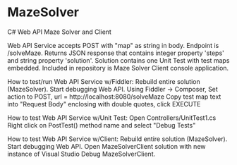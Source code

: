 # MazeSolver

C# Web API Maze Solver and Client

Web API Service accepts POST with "map" as string in body. Endpoint is /solveMaze. Returns JSON response that contains integer property 'steps' and string property 'solution'. Solution contains one Unit Test with test maps embedded. Included in repository is Maze Solver Client console application.

How to test/run Web API Service w/Fiddler: Rebuild entire solution (MazeSolver). Start debugging Web API. Using Fiddler -> Composer, Set action to POST, url = http://localhost:8080/solveMaze Copy test map text into "Request Body" enclosing with double quotes, click EXECUTE

How to test Web API Service w/Unit Test: Open Controllers/UnitTest1.cs Right click on PostTest() method name and select "Debug Tests"

How to test Web API Service w/Client: Rebuild entire solution (MazeSolver). Start debugging Web API. Open MazeSolverClient solution with new instance of Visual Studio Debug MazeSolverClient.
